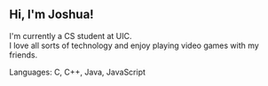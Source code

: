 ## Hi, I'm Joshua!

I'm currently a CS student at UIC.<br/> 
I love all sorts of technology and enjoy playing video games with my friends.

Languages: C, C++, Java, JavaScript

<!--
**joshuaboolean/joshuaboolean** is a ✨ _special_ ✨ repository because its `README.md` (this file) appears on your GitHub profile.

Here are some ideas to get you started:

- 🔭 I’m currently working on ...
- 🌱 I’m currently learning ...
- 👯 I’m looking to collaborate on ...
- 🤔 I’m looking for help with ...
- 💬 Ask me about ...
- 📫 How to reach me: ...
- 😄 Pronouns: ...
- ⚡ Fun fact: ...
-->
